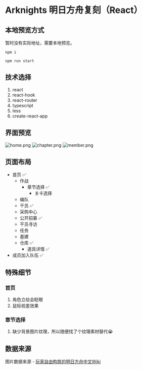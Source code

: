 # Arknights 明日方舟复刻（React）

## 本地预览方式
暂时没有实际地址，需要本地预览。

```node
npm i
```

```node
npm run start
```

## 技术选择

  1. react
  2. react-hook
  3. react-router
  4. typescript
  5. less
  6. create-react-app


## 界面预览
![home.png](https://i.loli.net/2020/04/26/EZVhYW1iHBworL4.jpg)
![chapter.png](https://i.loli.net/2020/04/26/SHagWLXlxzID8Ee.jpg)
![member.png](https://i.loli.net/2020/04/26/liCHqBULpJE5nP4.jpg)

## 页面布局
- 首页 ✅
  - 作战
    - 章节选择 ✅
      - 关卡选择
  - 编队
  - 干员 ✅
  - 采购中心
  - 公开招募 ✅
  - 干员寻访
  - 任务
  - 基建
  - 仓库 ✅
    - 道具详情 ✅
- 成员加入队伍 ✅

## 特殊细节

### 首页
  1. 角色立绘会眨眼
  2. 鼠标视差效果

### 章节选择
  1. 缺少背景图片纹理，所以随便找了个纹理素材替代😭


## 数据来源
  图片数据来源 - [玩家自由构筑的明日方舟中文Wiki](http://ak.mooncell.wiki/w/%E9%A6%96%E9%A1%B5)